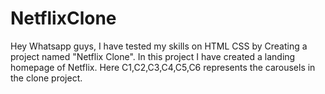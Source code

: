 # NetflixClone
Hey Whatsapp guys, I have tested my skills on HTML CSS by Creating a project named "Netflix Clone". In this project I have created a landing homepage of Netflix.
Here C1,C2,C3,C4,C5,C6 represents the carousels in the clone project.
